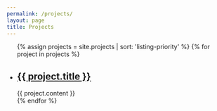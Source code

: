 ```yaml
---
permalink: /projects/
layout: page
title: Projects
---
```


<div class="case-studies-body">
	<ul class="listing">
		{% assign projects = site.projects | sort: 'listing-priority' %}
		{% for project in projects %}
		<li>
			<h2><a href="{{ project.url }}">{{ project.title }}</a></h2>
			{{ project.content }}
		</li>
		{% endfor %}
	</ul>
</div>